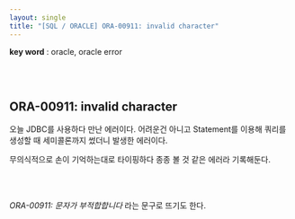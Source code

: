 ```yaml
---
layout: single
title: "[SQL / ORACLE] ORA-00911: invalid character"
---
```


**key word** : oracle, oracle error

<br><br>

## ORA-00911: invalid character

오늘 JDBC를 사용하다 만난 에러이다. 어려운건 아니고 Statement를 이용해 쿼리를 생성할 때 세미콜론까지 썼더니 발생한 에러이다.

무의식적으로 손이 기억하는대로 타이핑하다 종종 볼 것 같은 에러라 기록해둔다.

<br><br>

_ORA-00911: 문자가 부적합합니다_ 라는 문구로 뜨기도 한다.
